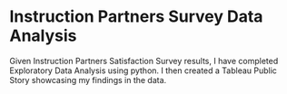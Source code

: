 # Instruction Partners Survey Data Analysis

Given Instruction Partners Satisfaction Survey results, I have completed Exploratory Data Analysis using python. I then created a Tableau Public Story showcasing my findings in the data.
